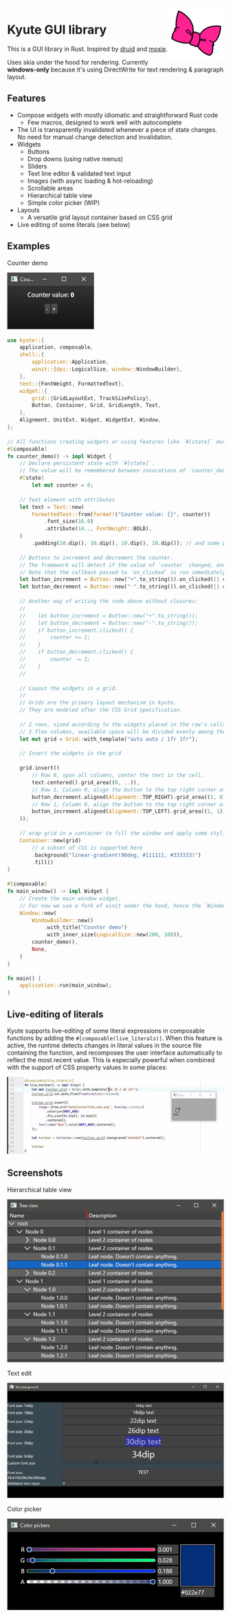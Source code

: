 <img align="right" width="128" height="128" src="data/logo_kyute2.png">

Kyute GUI library
========================================

This is a GUI library in Rust. Inspired by [druid](https://github.com/linebender/druid) and [moxie](https://github.com/anp/moxie).

Uses skia under the hood for rendering.
Currently **windows-only** because it's using DirectWrite for text rendering & paragraph layout.

Features
--------------------------
* Compose widgets with mostly idiomatic and straightforward Rust code
    * Few macros, designed to work well with autocomplete
* The UI is transparently invalidated whenever a piece of state changes. No need for manual change detection and invalidation.
* Widgets
    * Buttons
    * Drop downs (using native menus)
    * Sliders
    * Text line editor & validated text input
    * Images (with async loading & hot-reloading)
    * Scrollable areas
    * Hierarchical table view
    * Simple color picker (WIP)
* Layouts
    * A versatile grid layout container based on CSS grid   
* Live editing of some literals (see below)

Examples
--------------------------

Counter demo

![Counter demo](docs/screenshots/counter.png)

```rust
use kyute::{
    application, composable,
    shell::{
        application::Application,
        winit::{dpi::LogicalSize, window::WindowBuilder},
    },
    text::{FontWeight, FormattedText},
    widget::{
        grid::{GridLayoutExt, TrackSizePolicy},
        Button, Container, Grid, GridLength, Text,
    },
    Alignment, UnitExt, Widget, WidgetExt, Window,
};

// All functions creating widgets or using features like `#[state]` must be marked as `#[composable]`.
#[composable]
fn counter_demo() -> impl Widget {
    // Declare persistent state with `#[state]`.
    // The value will be remembered between invocations of `counter_demo` at the same position in the call tree.
    #[state]
        let mut counter = 0;

    // Text element with attributes
    let text = Text::new(
        FormattedText::from(format!("Counter value: {}", counter))
            .font_size(16.0)
            .attribute(14.., FontWeight::BOLD),
    )
        .padding(10.dip(), 10.dip(), 10.dip(), 10.dip()); // and some padding around it

    // Buttons to increment and decrement the counter.
    // The framework will detect if the value of `counter` changed, and will re-run the function if this is the case.
    // Note that the callback passed to `on_clicked` is run immediately, so you can borrow stuff from the surrounding scope.
    let button_increment = Button::new("+".to_string()).on_clicked(|| counter += 1);
    let button_decrement = Button::new("-".to_string()).on_clicked(|| counter -= 1);

    // Another way of writing the code above without closures:
    //
    //    let button_increment = Button::new("+".to_string());
    //    let button_decrement = Button::new("-".to_string());
    //    if button_increment.clicked() {
    //        counter += 1;
    //    }
    //    if button_decrement.clicked() {
    //        counter -= 1;
    //    }
    //

    // Layout the widgets in a grid.
    //
    // Grids are the primary layout mechanism in kyute.
    // They are modeled after the CSS Grid specification.

    // 2 rows, sized according to the widgets placed in the row's cells.
    // 2 flex columns, available space will be divided evenly among them
    let mut grid = Grid::with_template("auto auto / 1fr 1fr");

    // Insert the widgets in the grid

    grid.insert((
        // Row 0, span all columns, center the text in the cell.
        text.centered().grid_area((0, ..)),
        // Row 1, Column 0, align the button to the top right corner of the cell.
        button_decrement.aligned(Alignment::TOP_RIGHT).grid_area((1, 0)),
        // Row 1, Column 0, align the button to the top right corner of the cell.
        button_increment.aligned(Alignment::TOP_LEFT).grid_area((1, 1)),
    ));

    // wrap grid in a container to fill the window and apply some styling to the background
    Container::new(grid)
        // a subset of CSS is supported here
        .background("linear-gradient(90deg, #111111, #333333)")
        .fill()
}

#[composable]
fn main_window() -> impl Widget {
    // Create the main window widget.
    // For now we use a fork of winit under the hood, hence the `WindowBuilder`.
    Window::new(
        WindowBuilder::new()
            .with_title("Counter demo")
            .with_inner_size(LogicalSize::new(200, 100)),
        counter_demo(),
        None,
    )
}

fn main() {
    application::run(main_window);
}
```

Live-editing of literals
--------------------------

Kyute supports live-editing of some literal expressions in composable functions by adding the `#[composable(live_literals)]`.
When this feature is active, the runtime detects changes in literal values in the source file containing the function, 
and recomposes the user interface automatically to reflect the most recent value.
This is especially powerful when combined with the support of CSS property values in some places:

![Live literals demo](docs/screenshots/live_literals.gif "live literals")

Screenshots
--------------------------

Hierarchical table view

![](docs/screenshots/table.png)

Text edit

![](docs/screenshots/text_edit.png)

Color picker

![](docs/screenshots/color_picker.png)
